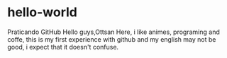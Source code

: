 # hello-world
Praticando GitHub
Hello guys,Ottsan Here, i like animes, programing and coffe, this is my first experience with github and my english may not be good, i expect that it doesn't confuse.
